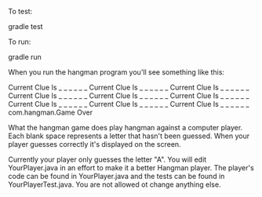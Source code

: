 To test:

gradle test

To run:

gradle run

When you run the hangman program you'll see something like this:

Current Clue Is _ _ _ _ _ _
Current Clue Is _ _ _ _ _ _
Current Clue Is _ _ _ _ _ _
Current Clue Is _ _ _ _ _ _
Current Clue Is _ _ _ _ _ _
Current Clue Is _ _ _ _ _ _
Current Clue Is _ _ _ _ _ _
Current Clue Is _ _ _ _ _ _
Current Clue Is _ _ _ _ _ _
com.hangman.Game Over

What the hangman game does play hangman against a computer player. Each blank space represents a letter that hasn't been guessed. When your player guesses correctly it's displayed on the screen.

Currently your player only guesses the letter "A".  You will edit YourPlayer.java in an effort to make it a better Hangman player. The player's code can be found in YourPlayer.java and the tests can be found in YourPlayerTest.java. You are not allowed ot change anything else.
